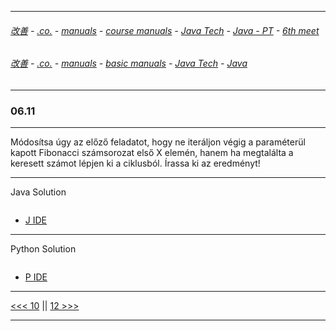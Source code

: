 
---

###### [改善](https://github.com/ttltrk/0C/blob/master/README.MD) - [.co.](https://github.com/ttltrk/PRG/blob/master/CODING.MD) - [manuals](https://github.com/ttltrk/PRG/blob/master/MAN.MD) - [course manuals](https://github.com/ttltrk/PRG/blob/master/COUR_MAN.MD) - [Java Tech](https://github.com/ttltrk/PRG/blob/master/JAVA/DOC/CM/JT.MD) - [Java - PT](https://github.com/ttltrk/PRG/blob/master/JAVA/DOC/BJM/TOMI/JJ.MD) - [6th meet](https://github.com/ttltrk/PRG/blob/master/JAVA/DOC/BJM/TOMI/06/06.MD) 

###### [改善](https://github.com/ttltrk/0C/blob/master/README.MD) - [.co.](https://github.com/ttltrk/PRG/blob/master/CODING.MD) - [manuals](https://github.com/ttltrk/PRG/blob/master/MAN.MD) - [basic manuals](https://github.com/ttltrk/PRG/blob/master/MANUALS.MD) - [Java Tech](https://github.com/ttltrk/PRG/blob/master/JAVA/DOC/JT/JT.MD) - [Java](https://github.com/ttltrk/PRG/blob/master/JAVA/DOC/OJM/OJM.MD)

---

### 06.11

---

Módosítsa úgy az előző feladatot, hogy ne iteráljon végig a paraméterül kapott Fibonacci számsorozat első X elemén, hanem ha megtalálta a 
keresett számot lépjen ki a ciklusból. Írassa ki az eredményt!

---

Java Solution

```java

```

* [J IDE](https://www.tutorialspoint.com/compile_java_online.php) 

---

Python Solution

```python

```

* [P IDE](https://repl.it/@ttltrknet/YummyRedMp3)

---

[<<< 10](https://github.com/ttltrk/PRG/blob/master/JAVA/DOC/BJM/TOMI/06/10/10.MD) ||
[12 >>>](https://github.com/ttltrk/PRG/blob/master/JAVA/DOC/BJM/TOMI/06/12/12.MD)

---

